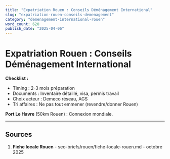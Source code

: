 ```yaml
---
title: "Expatriation Rouen : Conseils Déménagement International"
slug: "expatriation-rouen-conseils-demenagement"
category: "demenagement-international-rouen"
word_count: 620
publish_date: "2025-04-06"
---
```


# Expatriation Rouen : Conseils Déménagement International

**Checklist :**
- Timing : 2-3 mois préparation
- Documents : Inventaire détaillé, visa, permis travail
- Choix acteur : Demeco réseau, AGS
- Tri affaires : Ne pas tout emmener (revendre/donner Rouen)

**Port Le Havre** (50km Rouen) : Connexion mondiale.

---

## Sources

1. **Fiche locale Rouen** - seo-briefs/rouen/fiche-locale-rouen.md - octobre 2025

